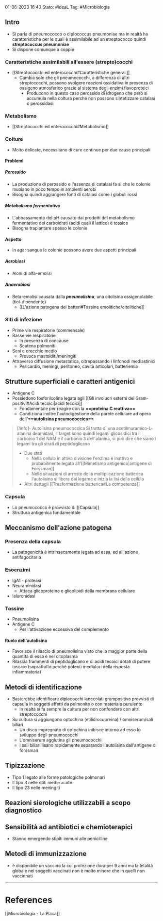 01-06-2023 16:43
Stato: #ideaL
Tag: #Microbiologia 

## Intro
- Si parla di pneumococco o diplococcus pneumoniae ma in realtà  ha caratteristiche per le quali è assimilabile ad un streptococco quindi **streptococcus pneumoniae**
- Si dispone comunque a coppie
### Caratteristiche assimilabili all'essere (strepto)cocchi
- [[Streptococchi ed enterococchi#Caratteristiche generali]]
	- Cambia solo che gli pneumococchi, a differenza di altri streptococchi, possono svolgere reazioni ossidativa in presenza di ossigeno atmosferico grazie al sistema degli enzimi flavoproteici
		- Producono in questo caso perossido di idrogeno che però si accumula nella coltura perché non possono sintetizzare catalasi o perossidasi 
### Metabolismo
- [[Streptococchi ed enterococchi#Metabolismo]]
### Colture
- Molto delicate, necessitano di cure continue per due cause principali
#### Problemi
##### Perossido
- La produzione di perossido e l'assenza di catalasi fa si che le colonie muoiano in poco tempo in ambienti aerobi
- Bisogna quindi aggiungere fonti di catalasi come i globuli rossi
##### Metabolismo fermentativo
- L'abbassamento del pH causato dai prodotti del metabolismo fermentativo dei carboidrati (acidi quali il lattico) è tossico
- Bisogna trapiantare spesso le colonie
#### Aspetto
- In agar sangue le colonie possono avere due aspetti principali
##### Aerobiosi
- Aloni di alfa-emolisi
##### Anaerobiosi
- Beta-emolisi causata dalla ***pneumolisina***, una citolisina ossigenolabile (tiol-dipendente)
	- [[L'azione patogena dei batteri#Tossine emolitiche/citolitiche]]
### Siti di infezione
- Prime vie respiratorie (commensale)
- Basse vie respiratorie
	- In presenza di concause
	- Scatena polmoniti
- Seni e orecchio medio
	- Provoca mastoiditi/meningiti
- Attraverso diffusione metastatica, oltrepassando i linfonodi mediastinici
	- Pericardio, meningi, peritoneo, cavità articolari,  batteriemia

## Strutture superficiali e caratteri antigenici
- Antigene C
- Possiedono fosforilcolina legata agli [[Gli involucri esterni dei Gram-positivi#Acidi tecoici|acidi tecoici]]
	- Fondamentale per reagire con la **==proteina C reattiva==**
	- Condiziona inoltre l'autodigestione della parete cellulare ad opera dell'**==autolisina pneumococcica==**
>[!info]- Autolisina pneumococcica
> Si tratta di una acetilmuramico-L-alanina deamidasi, il target sono quindi legami glicosidici tra il carbonio 1 del NAM e il carbonio 3 dell'alanina, si può dire che siano i legami tra gli strati di peptidoglicano
> - Due stati
> 	- Nella cellula in attiva divisione l'enzima è inattivo e probabilmente legato all'[[Mimetismo antigenico|antigene di Forssman]]
> 	- Nelle situazioni di arresto della moltiplicazione batterica l'autolisina si libera dal legame e inizia la lisi della cellula
> - Altri dettagli [[Trasformazione batterica#La competenza]]

### Capsula
- Lo pneumococco è provvisto di [[Capsula]]
- Struttura antigenica fondamentale

## Meccanismo dell'azione patogena
### Presenza della capsula
- La patogenicità è intrinsecamente legata ad essa, ed all'azione antifagocitaria
### Esoenzimi
- IgA1 - proteasi
-  Neuraminidasi
	- Attaca glicoproteine e glicolipidi della membrana cellulare
- Ialuronidasi
### Tossine
- Pneumolisina
- Antigene C
	- Per l'attivazione eccessiva del complemento
#### Ruolo dell'autolisina 
- Favorisce il rilascio di pneumolisina visto che la maggior parte della quantità di essa è nel citoplasma
- Rilascia frammenti di peptidoglicano e di acidi tecoici dotati di potere tossico (soprattutto perché potenti mediatori della risposta infiammatoria)


## Metodi di identificazione
- Basterebbe identificare diplococchi lanceolati grampositivo provvisti di capsula in soggetti affetti da polmonite o con materiale purulento
	- In realtà si fa sempre la cultura per non confondere con altri streptococchi
- Su cultura si aggiungono optochina (etilidrocupreina) / omniserum/sali biliari
	- Un disco impregnato di optochina inibisce intorno ad esso lo sviluppo degli pneumococchi
	- L'omniserum agglutina gli pneumococchi
	- I sali biliari lisano rapidamente separando l'autolisina dall'antigene di forssman


## Tipizzazione
- Tipo 1 legato alle forme patologiche polmonari
- Il tipo 3 nelle otiti medie acute
- Il tipo 23 nelle meningiti
## Reazioni sierologiche utilizzabili a scopo diagnostico
## Sensibilità ad antibiotici e chemioterapici
- Stanno emergendo stipiti immuni alle penicilline
## Metodi di immunizzazione
- è disponibile un vaccino la cui protezione dura per 9 anni ma la letalità globale nei soggetti vaccinati non è molto minore che in quelli non vaccinnati



---
# References
[[Microbiologia - La Placa]]